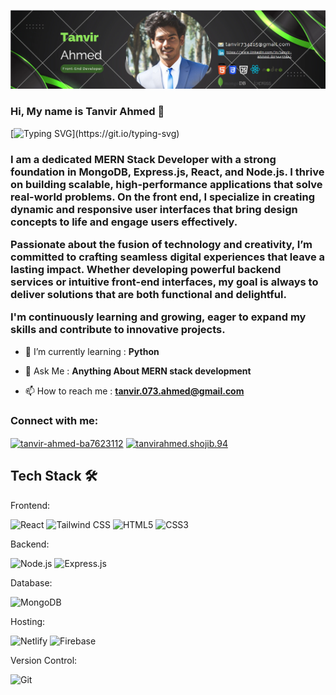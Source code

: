 ![logo](https://github.com/tanvirAhmed73/tanvirAhmed73/blob/main/coverpicture.png)
### **Hi, My name is Tanvir Ahmed** :wave:
[![Typing SVG](https://readme-typing-svg.herokuapp.com?font=Fira+Code&pause=1000&color=4CF78CE6&width=435&lines=I+am+a+Web-developer..!+%26;.)](https://git.io/typing-svg)


<h3 align="left">I am a dedicated MERN Stack Developer with a strong foundation in MongoDB, Express.js, React, and Node.js. I thrive on building scalable, high-performance applications that solve real-world problems. On the front end, I specialize in creating dynamic and responsive user interfaces that bring design concepts to life and engage users effectively.

Passionate about the fusion of technology and creativity, I’m committed to crafting seamless digital experiences that leave a lasting impact. Whether developing powerful backend services or intuitive front-end interfaces, my goal is always to deliver solutions that are both functional and delightful.

I'm continuously learning and growing, eager to expand my skills and contribute to innovative projects.</h3>


- 🌱 I’m currently learning : **Python**

- 💬 Ask Me :  **Anything About MERN stack development**

- 📫 How to reach me : **tanvir.073.ahmed@gmail.com**

<h3 align="left">Connect with me:</h3>
<p align="left">
<a href="https://www.linkedin.com/in/tanvir-ahmed-8034472a4/" target="blank"><img align="center" src="https://raw.githubusercontent.com/rahuldkjain/github-profile-readme-generator/master/src/images/icons/Social/linked-in-alt.svg" alt="tanvir-ahmed-ba7623112" height="30" width="40" /></a>
<a href="https://fb.com/tanvirahmed.shojib.94" target="blank"><img align="center" src="https://raw.githubusercontent.com/rahuldkjain/github-profile-readme-generator/master/src/images/icons/Social/facebook.svg" alt="tanvirahmed.shojib.94" height="30" width="40" /></a>
</p>

## **Tech Stack 🛠️**

Frontend:
<p align="left"> <img src="https://img.shields.io/badge/React-20232A?style=for-the-badge&logo=react&logoColor=61DAFB" alt="React" /> <img src="https://img.shields.io/badge/Tailwind_CSS-38B2AC?style=for-the-badge&logo=tailwind-css&logoColor=white" alt="Tailwind CSS" /> <img src="https://img.shields.io/badge/HTML5-%23e34f26.svg?&style=for-the-badge&logo=html5&logoColor=white" alt="HTML5" /> <img src="https://img.shields.io/badge/CSS3-%231572B6.svg?&style=for-the-badge&logo=css3&logoColor=white" alt="CSS3" /> </p>
Backend:
<p align="left"> <img src="https://img.shields.io/badge/Node.js-43853D?style=for-the-badge&logo=node.js&logoColor=white" alt="Node.js" /> <img src="https://img.shields.io/badge/Express-43853D?style=for-the-badge&logo=express&logoColor=white" alt="Express.js" /> </p>
Database:
<p align="left"> <img src="https://img.shields.io/badge/MongoDB-4EA94B?style=for-the-badge&logo=mongodb&logoColor=white" alt="MongoDB" /> </p>
Hosting:
<p align="left"> <img src="https://img.shields.io/badge/Netlify-00C7B7?style=for-the-badge&logo=netlify&logoColor=white" alt="Netlify" /> <img src="https://img.shields.io/badge/Firebase-0396de?style=for-the-badge&logo=firebase&logoColor=yellow" alt="Firebase" /> </p>
Version Control:
<p align="left"> <img src="https://img.shields.io/badge/Git-e94e31?style=for-the-badge&logo=git&logoColor=white" alt="Git" /> </p>
<br/>








